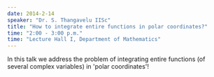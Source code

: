 ```yaml
---
date: 2014-2-14
speaker: "Dr. S. Thangavelu IISc"
title: "How to integrate entire functions in polar coordinates?"
time: "2:00 - 3:00 p.m." 
time: "Lecture Hall I, Department of Mathematics"
---
```

In this talk we address the problem of integrating entire functions (of several complex variables) in 'polar coordinates'!
